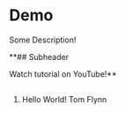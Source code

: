 # Demo

Some Description!

**## Subheader

Watch tutorial on YouTube!**


##

1. Hello World!
Tom Flynn